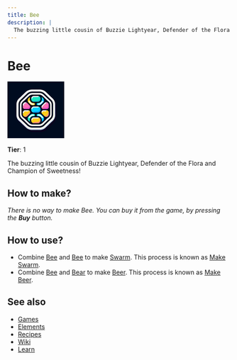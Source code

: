 ```yaml
---
title: Bee
description: |
  The buzzing little cousin of Buzzie Lightyear, Defender of the Flora and Champion of Sweetness!
---
```

# Bee

![](../images/item.bee.png)

**Tier**: 1

The buzzing little cousin of Buzzie Lightyear, Defender of the Flora and Champion of Sweetness!

## How to make?

_There is no way to make Bee. You can buy it from the game, by pressing the **Buy** button._

## How to use?

* Combine [Bee](/wiki/elements/bee) and [Bee](/wiki/elements/bee) to make [Swarm](/wiki/elements/swarm). This process is known as [Make Swarm](/wiki/recipes/make-swarm).
* Combine [Bee](/wiki/elements/bee) and [Bear](/wiki/elements/bear) to make [Beer](/wiki/elements/beer). This process is known as [Make Beer](/wiki/recipes/make-beer).

## See also

* [Games](/wiki/games)
* [Elements](/wiki/elements)
* [Recipes](/wiki/recipes)
* [Wiki](/wiki/index)
* [Learn](/learn/index)